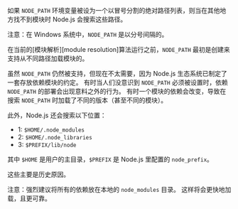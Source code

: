 
<!-- type=misc -->

如果 `NODE_PATH` 环境变量被设为一个以冒号分割的绝对路径列表，则当在其他地方找不到模块时 Node.js 会搜索这些路径。

注意：在 Windows 系统中，`NODE_PATH` 是以分号间隔的。

在当前的[模块解析][module resolution]算法运行之前，`NODE_PATH` 最初是创建来支持从不同路径加载模块的。

虽然 `NODE_PATH` 仍然被支持，但现在不太需要，因为 Node.js 生态系统已制定了一套存放依赖模块的约定。
有时当人们没意识到 `NODE_PATH` 必须被设置时，依赖 `NODE_PATH` 的部署会出现意料之外的行为。
有时一个模块的依赖会改变，导致在搜索 `NODE_PATH` 时加载了不同的版本（甚至不同的模块）。

此外，Node.js 还会搜索以下位置：

* 1: `$HOME/.node_modules`
* 2: `$HOME/.node_libraries`
* 3: `$PREFIX/lib/node`

其中 `$HOME` 是用户的主目录，`$PREFIX` 是 Node.js 里配置的 `node_prefix`。

这些主要是历史原因。

注意：强烈建议将所有的依赖放在本地的 `node_modules` 目录。
这样将会更快地加载，且更可靠。

